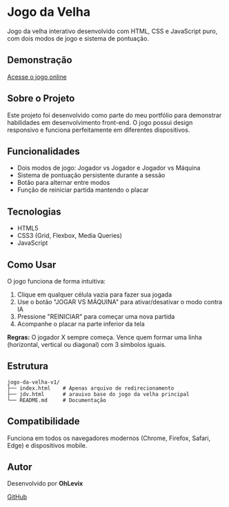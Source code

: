# Jogo da Velha

Jogo da velha interativo desenvolvido com HTML, CSS e JavaScript puro, com dois modos de jogo e sistema de pontuação.

## Demonstração

[Acesse o jogo online](https://ohhlevix.github.io/Jogo-da-velha-v1/jdv.html)

## Sobre o Projeto

Este projeto foi desenvolvido como parte do meu portfólio para demonstrar habilidades em desenvolvimento front-end. O jogo possui design responsivo e funciona perfeitamente em diferentes dispositivos.

## Funcionalidades

- Dois modos de jogo: Jogador vs Jogador e Jogador vs Máquina
- Sistema de pontuação persistente durante a sessão
- Botão para alternar entre modos
- Função de reiniciar partida mantendo o placar

## Tecnologias

- HTML5
- CSS3 (Grid, Flexbox, Media Queries)
- JavaScript

## Como Usar

O jogo funciona de forma intuitiva:

1. Clique em qualquer célula vazia para fazer sua jogada
2. Use o botão "JOGAR VS MÁQUINA" para ativar/desativar o modo contra IA
3. Pressione "REINICIAR" para começar uma nova partida
4. Acompanhe o placar na parte inferior da tela

**Regras:** O jogador X sempre começa. Vence quem formar uma linha (horizontal, vertical ou diagonal) com 3 símbolos iguais.

## Estrutura

```
jogo-da-velha-v1/
├── index.html    # Apenas arquivo de redirecionamento
├── jdv.html      # arauivo base do jogo da velha principal
└── README.md     # Documentação
```

## Compatibilidade

Funciona em todos os navegadores modernos (Chrome, Firefox, Safari, Edge) e dispositivos mobile.

## Autor

Desenvolvido por **OhLevix**

[GitHub](https://github.com/Ohhlevix)
